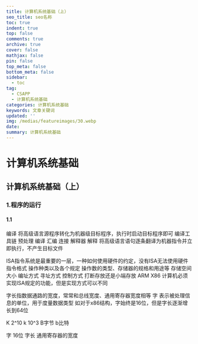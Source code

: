 ```yaml
---
title: 计算机系统基础（上）
seo_title: seo名称
toc: true
indent: true
top: false
comments: true
archive: true
cover: false
mathjax: false
pin: false
top_meta: false
bottom_meta: false
sidebar:
  - toc
tag:
  - CSAPP
  - 计算机系统基础
categories: 计算机系统基础
keywords: 文章关键词
updated: ''
img: /medias/featureimages/30.webp
date:
summary: 计算机系统基础
---
```

# 计算机系统基础
## 计算机系统基础（上）
### 1.程序的运行
#### 1.1


编译 将高级语言源程序转化为机器级目标程序，执行时启动目标程序即可
编译工具链 预处理 编译 汇编 连接
解释器
解释 将高级语言语句逐条翻译为机器指令并立即执行，不产生目标文件






ISA指令系统是最重要的一层，一种如何使用硬件的约定，没有ISA无法使用硬件
指令格式 操作种类以及各个规定 操作数的类型、存储器的规格和用途等
存储空间大小 编址方式
寻址方式
控制方式
打断存放还是小端存放
ARM X86
计算机必须实现ISA规定的功能，但是实现方式可以不同


字长指数据通路的宽度，常常和总线宽度、通用寄存器宽度相等
字 表示被处理信息的单位，用于度量数据类型
如对于x86结构，字始终是16位，但是字长逐渐增长到64位

K 2^10 k 10^3 B字节 b比特





字 16位
字长 通用寄存器的宽度